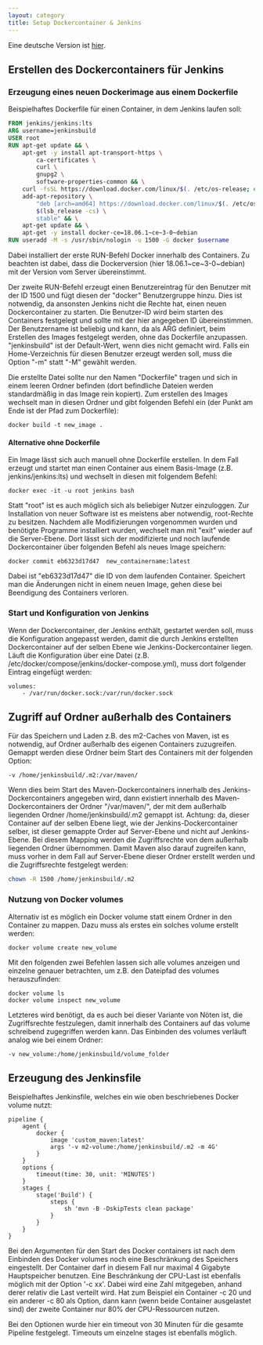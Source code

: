 ```yaml
---
layout: category
title: Setup Dockercontainer & Jenkins
---
```

Eine deutsche Version ist [hier](docker_de "Einrichtung Dockercontainer & Jenkins").

## Erstellen des Dockercontainers für Jenkins

### Erzeugung eines neuen Dockerimage aus einem Dockerfile

Beispielhaftes Dockerfile für einen Container, in dem Jenkins laufen soll:

```Dockerfile
FROM jenkins/jenkins:lts
ARG username=jenkinsbuild
USER root
RUN apt-get update && \
    apt-get -y install apt-transport-https \
        ca-certificates \
        curl \
        gnupg2 \
        software-properties-common && \
    curl -fsSL https://download.docker.com/linux/$(. /etc/os-release; echo "$ID")/gpg > /tmp/dkey; apt-key add /tmp/dkey && \
    add-apt-repository \
        "deb [arch=amd64] https://download.docker.com/linux/$(. /etc/os-release; echo "$ID") \
        $(lsb_release -cs) \
        stable" && \
    apt-get update && \
    apt-get -y install docker-ce=18.06.1~ce~3-0~debian
RUN useradd -M -s /usr/sbin/nologin -u 1500 -G docker $username
```

Dabei installiert der erste RUN-Befehl Docker innerhalb des Containers. Zu beachten ist dabei, dass die Dockerversion (hier 18.06.1~ce~3-0~debian) mit der Version vom Server übereinstimmt.

Der zweite RUN-Befehl erzeugt einen Benutzereintrag für den Benutzer mit der ID 1500 und fügt diesen der "docker" Benutzergruppe hinzu. Dies ist notwendig, da ansonsten Jenkins nicht die Rechte hat, einen neuen Dockercontainer zu starten. Die Benutzer-ID wird beim starten des Containers festgelegt und sollte mit der hier angegeben ID übereinstimmen. Der Benutzername ist beliebig und kann, da als ARG definiert, beim Erstellen des Images festgelegt werden, ohne das Dockerfile anzupassen. "jenkinsbuild" ist der Default-Wert, wenn dies nicht gemacht wird. Falls ein Home-Verzeichnis für diesen Benutzer erzeugt werden soll, muss die Option "-m" statt "-M" gewählt werden.

Die erstellte Datei sollte nur den Namen "Dockerfile" tragen und sich in einem leeren Ordner befinden (dort befindliche Dateien werden standardmäßig in das Image rein kopiert). Zum erstellen des Images wechselt man in diesen Ordner und gibt folgenden Befehl ein (der Punkt am Ende ist der Pfad zum Dockerfile):

```
docker build -t new_image .
```


#### Alternative ohne Dockerfile

Ein Image lässt sich auch manuell ohne Dockerfile erstellen. In dem Fall erzeugt und startet man einen Container aus einem Basis-Image (z.B. jenkins/jenkins:lts) und wechselt in diesen mit folgendem Befehl:

```
docker exec -it -u root jenkins bash
```

Statt "root" ist es auch möglich sich als beliebiger Nutzer einzuloggen. Zur Installation von neuer Software ist es meistens aber notwendig, root-Rechte zu besitzen. Nachdem alle Modifizierungen vorgenommen wurden und benötigte Programme installiert wurden, wechselt man mit "exit" wieder auf die Server-Ebene. Dort lässt sich der modifizierte und noch laufende Dockercontainer über folgenden Befehl als neues Image speichern:

```
docker commit eb6323d17d47  new_containername:latest
```

Dabei ist "eb6323d17d47" die ID von dem laufenden Container. Speichert man die Änderungen nicht in einem neuen Image, gehen diese bei Beendigung des Containers verloren.

### Start und Konfiguration von Jenkins

Wenn der Dockercontainer, der Jenkins enthält, gestartet werden soll, muss die Konfiguration angepasst werden, damit die durch Jenkins erstellten Dockercontainer auf der selben Ebene wie Jenkins-Dockercontainer liegen. Läuft die Konfiguration über eine Datei (z.B. /etc/docker/compose/jenkins/docker-compose.yml), muss dort folgender Eintrag eingefügt werden:

```
volumes:
    - /var/run/docker.sock:/var/run/docker.sock
```

## Zugriff auf Ordner außerhalb des Containers

Für das Speichern und Laden z.B. des m2-Caches von Maven, ist es notwendig, auf Ordner außerhalb des eigenen Containers zuzugreifen. Gemappt werden diese Ordner beim Start des Containers mit der folgenden Option:

```
-v /home/jenkinsbuild/.m2:/var/maven/
```

Wenn dies beim Start des Maven-Dockercontainers innerhalb des Jenkins-Dockercontainers angegeben wird, dann existiert innerhalb des Maven-Dockercontainers der Ordner "/var/maven/", der mit dem außerhalb liegenden Ordner /home/jenkinsbuild/.m2 gemappt ist. Achtung: da, dieser Container auf der selben Ebene liegt, wie der Jenkins-Dockercontainer selber, ist dieser gemappte Order auf Server-Ebene und nicht auf Jenkins-Ebene. Bei diesem Mapping werden die Zugriffsrechte von dem außerhalb liegenden Ordner übernommen. Damit Maven also darauf zugreifen kann, muss vorher in dem Fall auf Server-Ebene dieser Ordner erstellt werden und die Zugriffsrechte festgelegt werden:

```bash
chown -R 1500 /home/jenkinsbuild/.m2
```

### Nutzung von Docker volumes

Alternativ ist es möglich ein Docker volume statt einem Ordner in den Container zu mappen. Dazu muss als erstes ein solches volume erstellt werden:

```
docker volume create new_volume
```

Mit den folgenden zwei Befehlen lassen sich alle volumes anzeigen und einzelne genauer betrachten, um z.B. den Dateipfad des volumes herauszufinden:

```
docker volume ls
docker volume inspect new_volume
```

Letzteres wird benötigt, da es auch bei dieser Variante von Nöten ist, die Zugriffsrechte festzulegen, damit innerhalb des Containers auf das volume schreibend zugegriffen werden kann.
Das Einbinden des volumes verläuft analog wie bei einem Ordner:

```
-v new_volume:/home/jenkinsbuild/volume_folder
```

## Erzeugung des Jenkinsfile

Beispielhaftes Jenkinsfile, welches ein wie oben beschriebenes Docker volume nutzt:

```Jenkinsfile
pipeline {
    agent {
        docker {
            image 'custom_maven:latest'
            args '-v m2-volume:/home/jenkinsbuild/.m2 -m 4G'
        }
    }
    options {
        timeout(time: 30, unit: 'MINUTES')
    }
    stages {
        stage('Build') {
            steps {
                sh 'mvn -B -DskipTests clean package'
            }
        }
    }
}
```

Bei den Argumenten für den Start des Docker containers ist nach dem Einbinden des Docker volumes noch eine Beschränkung des Speichers eingestellt. Der Container darf in diesem Fall nur maximal 4 Gigabyte Hauptspeicher benutzen. Eine Beschränkung der CPU-Last ist ebenfalls möglich mit der Option '-c xx'. Dabei wird eine Zahl mitgegeben, anhand derer relativ die Last verteilt wird. Hat zum Beispiel ein Container -c 20 und ein anderer -c 80 als Option, dann kann (wenn beide Container ausgelastet sind) der zweite Container nur 80% der CPU-Ressourcen nutzen.

Bei den Optionen wurde hier ein timeout von 30 Minuten für die gesamte Pipeline festgelegt. Timeouts um einzelne stages ist ebenfalls möglich.
